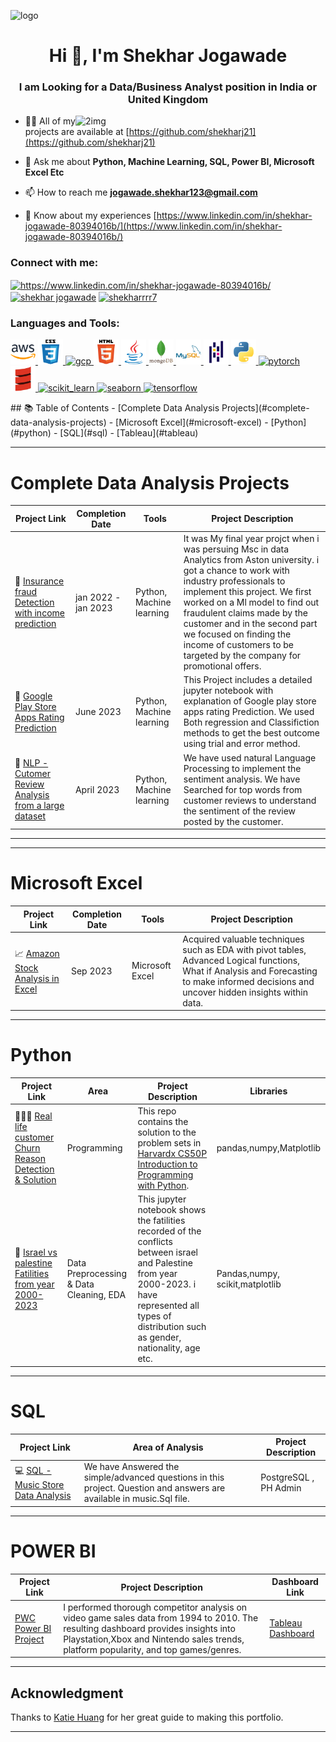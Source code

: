 ![logo](https://github.com/shekharj21/shekharj21/blob/main/img1.png)
<h1 align="center">Hi 👋, I'm Shekhar Jogawade</h1>
<h3 align="center">I am Looking for a Data/Business Analyst position in India or United Kingdom</h3>

<img align="right" alt="2img" width="400" src="https://media.geeksforgeeks.org/wp-content/uploads/20230814154946/Data-Analyst.png">

- 👨‍💻 All of my projects are available at [https://github.com/shekharj21](https://github.com/shekharj21)

- 💬 Ask me about **Python, Machine Learning, SQL, Power BI, Microsoft Excel Etc**

- 📫 How to reach me **jogawade.shekhar123@gmail.com**

- 📄 Know about my experiences [https://www.linkedin.com/in/shekhar-jogawade-80394016b/](https://www.linkedin.com/in/shekhar-jogawade-80394016b/)

<h3 align="left">Connect with me:</h3>
<p align="left">
<a href="https://linkedin.com/in/https://www.linkedin.com/in/shekhar-jogawade-80394016b/" target="blank"><img align="center" src="https://raw.githubusercontent.com/rahuldkjain/github-profile-readme-generator/master/src/images/icons/Social/linked-in-alt.svg" alt="https://www.linkedin.com/in/shekhar-jogawade-80394016b/" height="30" width="40" /></a>
<a href="https://fb.com/shekhar jogawade" target="blank"><img align="center" src="https://raw.githubusercontent.com/rahuldkjain/github-profile-readme-generator/master/src/images/icons/Social/facebook.svg" alt="shekhar jogawade" height="30" width="40" /></a>
<a href="https://instagram.com/shekharrrr7" target="blank"><img align="center" src="https://raw.githubusercontent.com/rahuldkjain/github-profile-readme-generator/master/src/images/icons/Social/instagram.svg" alt="shekharrrr7" height="30" width="40" /></a>
</p>

<h3 align="left">Languages and Tools:</h3>
<p align="left"> <a href="https://aws.amazon.com" target="_blank" rel="noreferrer"> <img src="https://raw.githubusercontent.com/devicons/devicon/master/icons/amazonwebservices/amazonwebservices-original-wordmark.svg" alt="aws" width="40" height="40"/> </a> <a href="https://www.w3schools.com/css/" target="_blank" rel="noreferrer"> <img src="https://raw.githubusercontent.com/devicons/devicon/master/icons/css3/css3-original-wordmark.svg" alt="css3" width="40" height="40"/> </a> <a href="https://cloud.google.com" target="_blank" rel="noreferrer"> <img src="https://www.vectorlogo.zone/logos/google_cloud/google_cloud-icon.svg" alt="gcp" width="40" height="40"/> </a> <a href="https://www.w3.org/html/" target="_blank" rel="noreferrer"> <img src="https://raw.githubusercontent.com/devicons/devicon/master/icons/html5/html5-original-wordmark.svg" alt="html5" width="40" height="40"/> </a> <a href="https://www.java.com" target="_blank" rel="noreferrer"> <img src="https://raw.githubusercontent.com/devicons/devicon/master/icons/java/java-original.svg" alt="java" width="40" height="40"/> </a> <a href="https://www.mongodb.com/" target="_blank" rel="noreferrer"> <img src="https://raw.githubusercontent.com/devicons/devicon/master/icons/mongodb/mongodb-original-wordmark.svg" alt="mongodb" width="40" height="40"/> </a> <a href="https://www.mysql.com/" target="_blank" rel="noreferrer"> <img src="https://raw.githubusercontent.com/devicons/devicon/master/icons/mysql/mysql-original-wordmark.svg" alt="mysql" width="40" height="40"/> </a> <a href="https://pandas.pydata.org/" target="_blank" rel="noreferrer"> <img src="https://raw.githubusercontent.com/devicons/devicon/2ae2a900d2f041da66e950e4d48052658d850630/icons/pandas/pandas-original.svg" alt="pandas" width="40" height="40"/> </a> <a href="https://www.python.org" target="_blank" rel="noreferrer"> <img src="https://raw.githubusercontent.com/devicons/devicon/master/icons/python/python-original.svg" alt="python" width="40" height="40"/> </a> <a href="https://pytorch.org/" target="_blank" rel="noreferrer"> <img src="https://www.vectorlogo.zone/logos/pytorch/pytorch-icon.svg" alt="pytorch" width="40" height="40"/> </a> <a href="https://www.scala-lang.org" target="_blank" rel="noreferrer"> <img src="https://raw.githubusercontent.com/devicons/devicon/master/icons/scala/scala-original.svg" alt="scala" width="40" height="40"/> </a> <a href="https://scikit-learn.org/" target="_blank" rel="noreferrer"> <img src="https://upload.wikimedia.org/wikipedia/commons/0/05/Scikit_learn_logo_small.svg" alt="scikit_learn" width="40" height="40"/> </a> <a href="https://seaborn.pydata.org/" target="_blank" rel="noreferrer"> <img src="https://seaborn.pydata.org/_images/logo-mark-lightbg.svg" alt="seaborn" width="40" height="40"/> </a> <a href="https://www.tensorflow.org" target="_blank" rel="noreferrer"> <img src="https://www.vectorlogo.zone/logos/tensorflow/tensorflow-icon.svg" alt="tensorflow" width="40" height="40"/> </a> </p>
## 📚 Table of Contents
- [Complete Data Analysis Projects](#complete-data-analysis-projects)
- [Microsoft Excel](#microsoft-excel)
- [Python](#python)
- [SQL](#sql)
- [Tableau](#tableau)



***
# Complete Data Analysis Projects

| Project Link | Completion Date | Tools | Project Description | 
|---|---|---|---|
| 🤑 [Insurance fraud Detection with income prediction](https://github.com/shekharj21/Insurance-Fraud-detection-with-Income-Prediction) | jan 2022 - jan 2023 | Python, Machine learning | It was My final year projct when i was persuing Msc in data Analytics from Aston university. i got a chance to work with industry professionals to implement this project. We first worked on a Ml model to find out fraudulent claims made by the customer and in the second part we focused on finding the income of customers to be targeted by the company for promotional offers.|
| 🤑 [Google Play Store Apps Rating Prediction](https://github.com/shekharj21/Google_play_Store_Ratings_Prediction) | June 2023 | Python, Machine learning | This Project includes a detailed jupyter notebook with explanation of Google play store apps rating Prediction. We used Both regression and Classifiction methods to get the best outcome using trial and error method.|
| 🤑 [NLP - Cutomer Review Analysis from a large dataset](https://github.com/shekharj21/NLP_Clothing-product_Review) | April 2023 | Python, Machine learning |We have used natural Language Processing to implement the sentiment analysis. We have Searched for top words from customer reviews to understand the sentiment of the review posted by the customer.|



***


***
# Microsoft Excel
| Project Link | Completion Date | Tools | Project Description | 
|---|---|---|---|
| 📈 [Amazon Stock Analysis in Excel](https://github.com/shekharj21/MS_Excel_Amazon_Stock_Analysis) | Sep 2023 | Microsoft Excel | Acquired valuable techniques such as EDA with pivot tables, Advanced Logical functions, What if Analysis and Forecasting to make informed decisions and uncover hidden insights within data. |



***

# Python

| Project Link | Area | Project Description | Libraries |    
|---|---|---|---|
| 👩🏻‍💻 [Real life customer Churn Reason Detection & Solution](https://github.com/Mabrar92/Python-CS50-Solutions) | Programming | This repo contains the solution to the problem sets in [Harvardx CS50P Introduction to Programming with Python](https://www.edx.org/course/cs50s-introduction-to-programming-with-python). | pandas,numpy,Matplotlib | 
| 🧹 [Israel vs palestine Fatilities from year 2000-2023](https://github.com/shekharj21/IsraelVsPalestine_Fatilities_from2000-2023) | Data Preprocessing & Data Cleaning, EDA | This jupyter notebook shows the fatilities recorded of the conflicts between israel and Palestine from year 2000-2023. i have represented all types of distribution such as gender, nationality, age etc. | Pandas,numpy, scikit,matplotlib |   



***

# SQL

| Project Link | Area of Analysis | Project Description | 
|---|---|---|
| 💻 [SQL - Music Store Data Analysis](https://github.com/shekharj21/SQL_Music_Data_Analysis) | We have Answered the simple/advanced questions in this project. Question and answers are available in music.Sql file. | PostgreSQL , PH Admin|

***


# POWER BI

| Project Link | Project Description | Dashboard Link |
|---|---|---|
|[PWC Power BI Project](https://github.com/shekharj21/PWC-Power-BI-Project) |I performed thorough competitor analysis on video game sales data from 1994 to 2010. The resulting dashboard provides insights into Playstation,Xbox and Nintendo sales trends, platform popularity, and top games/genres.|[Tableau Dashboard](https://github.com/shekharj21/PWC-Power-BI-Project)|

***
## Acknowledgment
Thanks to [Katie Huang](https://github.com/katiehuangx) for her great guide to making this portfolio.
***

